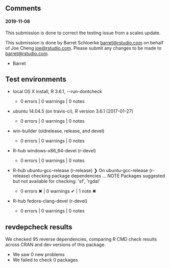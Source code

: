 ## Comments

#### 2019-11-08

This submission is done to correct the testing issue from a scales update.

This submission is done by Barret Schloerke <barret@rstudio.com> on behalf of Joe Cheng <joe@rstudio.com>. Please submit any changes to be made to <barret@rstudio.com>.

- Barret


## Test environments

* local OS X install, R 3.6.1, --run-dontcheck
  * 0 errors | 0 warnings | 0 notes

* ubuntu 14.04.5 (on travis-ci), R version 3.6.1 (2017-01-27)
  * 0 errors | 0 warnings | 0 notes

* win-builder (oldrelease, release, and devel)
  * 0 errors | 0 warnings | 0 notes

* R-hub windows-x86_64-devel (r-devel)
  * 0 errors | 0 warnings | 0 notes

* R-hub ubuntu-gcc-release (r-release)
  ❯ On ubuntu-gcc-release (r-release)
    checking package dependencies ... NOTE
    Packages suggested but not available for checking: 'sf', 'rgdal'
  * 0 errors ✖ | 0 warnings ✔ | 1 note ✖

* R-hub fedora-clang-devel (r-devel)
  * 0 errors | 0 warnings | 0 notes

## revdepcheck results

We checked 95 reverse dependencies, comparing R CMD check results across CRAN and dev versions of this package.

* We saw 0 new problems
* We failed to check 0 packages
